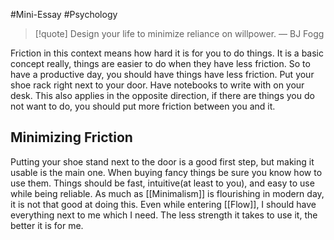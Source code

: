 #Mini-Essay #Psychology 

> [!quote] 
> Design your life to minimize reliance on willpower.
 > — BJ Fogg
 
 Friction in this context means how hard it is for you to do things. It is a basic concept really, things are easier to do when they have less friction. So to have a productive day, you should have things have less friction. Put your shoe rack right next to your door. Have notebooks to write with on your desk. This also applies in the opposite direction, if there are things you do not want to do, you should put more friction between you and it. 

## Minimizing Friction 

Putting your shoe stand next to the door is a good first step, but making it usable is the main one. When buying fancy things be sure you know how to use them. Things should be fast, intuitive(at least to you), and easy to use while being reliable. As much as [[Minimalism]] is flourishing in modern day, it is not that good at doing this. Even while entering [[Flow]], I should have everything next to me which I need. The less strength it takes to use it, the better it is for me. 